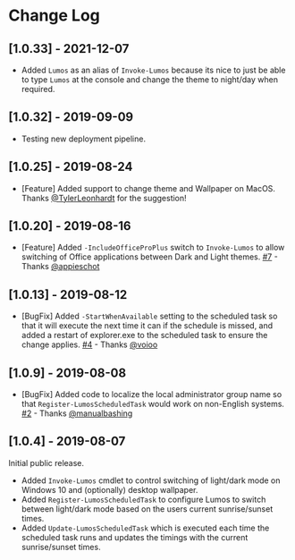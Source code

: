 # Change Log

## [1.0.33] - 2021-12-07

* Added `Lumos` as an alias of `Invoke-Lumos` because its nice to just be able to type `Lumos` at the console and change the theme to night/day when required.

## [1.0.32] - 2019-09-09

* Testing new deployment pipeline.

## [1.0.25] - 2019-08-24

* [Feature] Added support to change theme and Wallpaper on MacOS. Thanks [@TylerLeonhardt](https://github.com/TylerLeonhardt) for the suggestion!

## [1.0.20] - 2019-08-16

* [Feature] Added `-IncludeOfficeProPlus` switch to `Invoke-Lumos` to allow switching of Office applications between Dark and Light themes. [#7](https://github.com/markwragg/PowerShell-Lumos/pull/7) - Thanks [@appieschot](https://github.com/appieschot)

## [1.0.13] - 2019-08-12

* [BugFix] Added `-StartWhenAvailable` setting to the scheduled task so that it will execute the next time it can if the schedule is missed, and added a restart of explorer.exe to the scheduled task to ensure the change applies. [#4](https://github.com/markwragg/PowerShell-Lumos/pull/4) - Thanks [@voioo](https://github.com/voioo)

## [1.0.9] - 2019-08-08

* [BugFix] Added code to localize the local administrator group name so that `Register-LumosScheduledTask` would work on non-English systems. [#2](https://github.com/markwragg/PowerShell-Lumos/pull/2)  - Thanks [@manualbashing](https://github.com/AspenForester)

## [1.0.4] - 2019-08-07

Initial public release.

* Added `Invoke-Lumos` cmdlet to control switching of light/dark mode on Windows 10 and (optionally) desktop wallpaper.
* Added `Register-LumosScheduledTask` to configure Lumos to switch between light/dark mode based on the users current sunrise/sunset times.
* Added `Update-LumosScheduledTask` which is executed each time the scheduled task runs and updates the timings with the current sunrise/sunset times.
